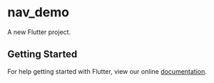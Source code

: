 # nav_demo

A new Flutter project.

## Getting Started

For help getting started with Flutter, view our online
[documentation](https://flutter.io/).
